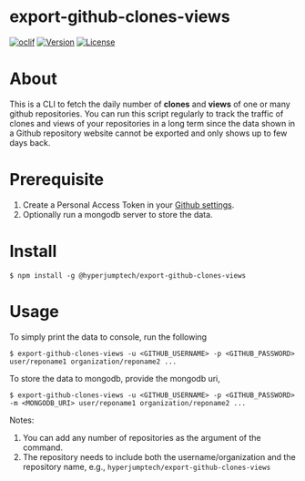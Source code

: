# export-github-clones-views

[![oclif](https://img.shields.io/badge/cli-oclif-brightgreen.svg)](https://oclif.io)
[![Version](https://img.shields.io/npm/v/@hyperjumptech/export-github-clones-views.svg)](https://npmjs.org/package/@hyperjumptech/export-github-clones-views)
[![License](https://img.shields.io/npm/l/@hyperjumptech/export-github-clones-views)](https://github.com/hyperjumptech/export-github-clones-views/blob/master/package.json)

# About

This is a CLI to fetch the daily number of **clones** and **views** of one or many github repositories. You can run this script regularly to track the traffic of clones and views of your repositories in a long term since the data shown in a Github repository website cannot be exported and only shows up to few days back.

# Prerequisite

1. Create a Personal Access Token in your [Github settings](https://github.com/settings/tokens).
2. Optionally run a mongodb server to store the data.

# Install

```sh-session
$ npm install -g @hyperjumptech/export-github-clones-views
```

# Usage

To simply print the data to console, run the following

```sh-session
$ export-github-clones-views -u <GITHUB_USERNAME> -p <GITHUB_PASSWORD> user/reponame1 organization/reponame2 ...
```

To store the data to mongodb, provide the mongodb uri,

```sh-session
$ export-github-clones-views -u <GITHUB_USERNAME> -p <GITHUB_PASSWORD> -m <MONGODB_URI> user/reponame1 organization/reponame2 ...
```

Notes:

1. You can add any number of repositories as the argument of the command.
2. The repository needs to include both the username/organization and the repository name, e.g., `hyperjumptech/export-github-clones-views`
